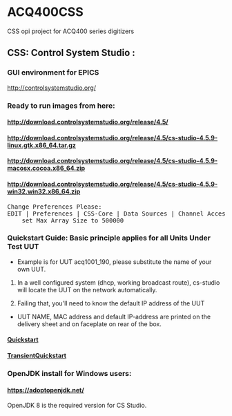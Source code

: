 # ACQ400CSS
CSS opi project for ACQ400 series digitizers

## CSS: Control System Studio : 
### GUI environment for EPICS
http://controlsystemstudio.org/

### Ready to run images from here: 
#### http://download.controlsystemstudio.org/release/4.5/
#### http://download.controlsystemstudio.org/release/4.5/cs-studio-4.5.9-linux.gtk.x86_64.tar.gz
#### http://download.controlsystemstudio.org/release/4.5/cs-studio-4.5.9-macosx.cocoa.x86_64.zip
#### http://download.controlsystemstudio.org/release/4.5/cs-studio-4.5.9-win32.win32.x86_64.zip

<pre>
Change Preferences Please:
EDIT | Preferences | CSS-Core | Data Sources | Channel Access :
    set Max Array Size to 500000
</pre>
### Quickstart Guide: Basic principle applies for all Units Under Test UUT
* Example is for UUT acq1001_190, please substitute the name of your own UUT.

 1. In a well configured system (dhcp, working broadcast route), cs-studio will locate the UUT on the network automatically.
 
 2. Failing that, you'll need to know the default IP address of the UUT
 
  * UUT NAME, MAC address and default IP-address are printed on the delivery sheet and on faceplate on rear of the box.

#### [Quickstart](https://github.com/D-TACQ/ACQ400CSS/blob/master/acq1001_acq430_quickstart.pdf)
#### [TransientQuickstart](https://github.com/D-TACQ/ACQ400CSS/releases/download/R20210414/acq2106-acq424-transient_capture_quickstart.pdf)

### OpenJDK install for Windows users:
#### https://adoptopenjdk.net/
OpenJDK 8 is the required version for CS Studio.
